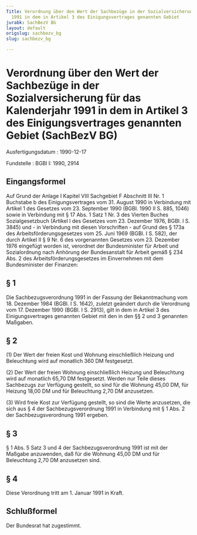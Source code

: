```yaml
---
Title: Verordnung über den Wert der Sachbezüge in der Sozialversicherung für das Kalenderjahr
  1991 in dem in Artikel 3 des Einigungsvertrages genannten Gebiet
jurabk: SachBezV BG
layout: default
origslug: sachbezv_bg
slug: sachbezv_bg

---
```


# Verordnung über den Wert der Sachbezüge in der Sozialversicherung für das Kalenderjahr 1991 in dem in Artikel 3 des Einigungsvertrages genannten Gebiet (SachBezV BG)

Ausfertigungsdatum
:   1990-12-17

Fundstelle
:   BGBl I: 1990, 2914



## Eingangsformel

Auf Grund der Anlage I Kapitel VIII Sachgebiet F Abschnitt III Nr. 1
Buchstabe b des Einigungsvertrages vom 31. August 1990 in Verbindung
mit Artikel 1 des Gesetzes vom 23. September 1990 (BGBl. 1990 II S.
885, 1046) sowie in Verbindung mit § 17 Abs. 1 Satz 1 Nr. 3 des
Vierten Buches Sozialgesetzbuch (Artikel I des Gesetzes vom 23.
Dezember 1976, BGBl. I S. 3845) und - in Verbindung mit diesen
Vorschriften - auf Grund des § 173a des Arbeitsförderungsgesetzes vom
25\. Juni 1969 (BGBl. I S. 582), der durch Artikel II § 9 Nr. 6 des
vorgenannten Gesetzes vom 23. Dezember 1976 eingefügt worden ist,
verordnet der Bundesminister für Arbeit und Sozialordnung nach
Anhörung der Bundesanstalt für Arbeit gemäß § 234 Abs. 2 des
Arbeitsförderungsgesetzes im Einvernehmen mit dem Bundesminister der
Finanzen:


## § 1

Die Sachbezugsverordnung 1991 in der Fassung der Bekanntmachung vom
18\. Dezember 1984 (BGBl. I S. 1642), zuletzt geändert durch die
Verordnung vom 17. Dezember 1990 (BGBl. I S. 2913), gilt in dem in
Artikel 3 des Einigungsvertrages genannten Gebiet mit den in den §§ 2
und 3 genannten Maßgaben.


## § 2

(1) Der Wert der freien Kost und Wohnung einschließlich Heizung und
Beleuchtung wird auf monatlich 360 DM festgesetzt.

(2) Der Wert der freien Wohnung einschließlich Heizung und Beleuchtung
wird auf monatlich 65,70 DM festgesetzt. Werden nur Teile dieses
Sachbezugs zur Verfügung gestellt, so sind für die Wohnung 45,00 DM,
für Heizung 18,00 DM und für Beleuchtung 2,70 DM anzusetzen.

(3) Wird freie Kost zur Verfügung gestellt, so sind die Werte
anzusetzen, die sich aus § 4 der Sachbezugsverordnung 1991 in
Verbindung mit § 1 Abs. 2 der Sachbezugsverordnung 1991 ergeben.


## § 3

§ 1 Abs. 5 Satz 3 und 4 der Sachbezugsverordnung 1991 ist mit der
Maßgabe anzuwenden, daß für die Wohnung 45,00 DM und für Beleuchtung
2,70 DM anzusetzen sind.


## § 4

Diese Verordnung tritt am 1. Januar 1991 in Kraft.


## Schlußformel

Der Bundesrat hat zugestimmt.

